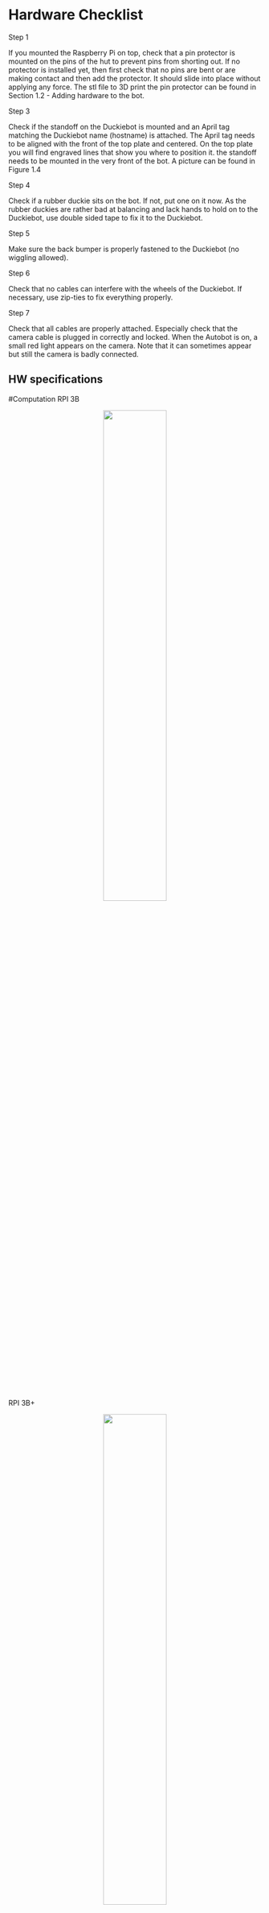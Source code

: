 # Hardware Checklist

Step 1

If you mounted the Raspberry Pi on top, check that a pin protector is mounted on the pins of the hut to prevent pins from shorting out. If no protector is installed yet, then first check that no pins are bent or are making contact and then add the protector. It should slide into place without applying any force. The stl file to 3D print the pin protector can be found in Section 1.2 - Adding hardware to the bot.

Step 3

Check if the standoff on the Duckiebot is mounted and an April tag matching the Duckiebot name (hostname) is attached. The April tag needs to be aligned with the front of the top plate and centered. On the top plate you will find engraved lines that show you where to position it. the standoff needs to be mounted in the very front of the bot. A picture can be found in Figure 1.4

Step 4

Check if a rubber duckie sits on the bot. If not, put one on it now. As the rubber duckies are rather bad at balancing and lack hands to hold on to the Duckiebot, use double sided tape to fix it to the Duckiebot.

Step 5

Make sure the back bumper is properly fastened to the Duckiebot (no wiggling allowed).

Step 6

Check that no cables can interfere with the wheels of the Duckiebot. If necessary, use zip-ties to fix everything properly.

Step 7

Check that all cables are properly attached. Especially check that the camera cable is plugged in correctly and locked. When the Autobot is on, a small red light appears on the camera. Note that it can sometimes appear but still the camera is badly connected.



## HW specifications


#Computation
RPI 3B
<p align="center">
     <img src="media/rpi3b.png" width="50%" height="50%" />
</p>

RPI 3B+
<p align="center">
     <img src="media/rpi3bp.png" width="50%" height="50%" />
</p>

RPI 4B
<p align="center">
     <img src="media/rpi4b.png" width="50%" height="50%" />
</p>

#Actuation

Hut:
Stepper Hat:
<p align="center">
     <img src="media/sideview_stepper_hat.jpg" width="50%" height="50%" />
</p>

Duckiebot Hut:
<p align="center">
     <img src="media/duckiebot_hut.png" width="50%" height="50%" />
</p>

Motors:
DG01D dual-axis drive gear (48:1):
So called Dagu Motor 48:1 (Yellow Motors)
<p align="center">
     <img src="media/dagu_motor.png" width="50%" height="50%" />
</p>

Blue Motors with embedded hall effect sensors
<p align="center">
     <img src="media/dc-motor-db.png" width="50%" height="50%" />
</p>


Front Wheels:
Type 1:
<p align="center">
     <img src="media/WheelType1.jpg" width="50%" height="50%" />
</p>

Type 2:
<p align="center">
     <img src="media/WheelType2.jpg" width="50%" height="50%" />
</p>

Type 3:
<p align="center">
     <img src="media/WheelType3.jpg" width="50%" height="50%" />
</p>


Back Wheels:
Caster:
<p align="center">
     <img src="media/caster.png" width="50%" height="50%" />
</p>

Omni:
<p align="center">
     <img src="media/omni.jpg" width="50%" height="50%" />
</p>


LEDs:
TODO

#Sensing
Waveshare Raspberry Pi Camera Module Kid 1080P with 160-FOV Fisheye Lens

Caster:
<p align="center">
     <img src="media/camera.png" width="50%" height="50%" />
</p>

#Battery:

RAVPOWER RP-PB07:
The so called standard white battery
<p align="center">
     <img src="media/ravpower.jpg" width="50%" height="50%" />
</p>

Duckiebattery v. 1.0:
<p align="center">
     <img src="media/duckiebattery-front.jpg" width="50%" height="50%" />
</p>
<p align="center">
     <img src="media/duckiebattery-ports.jpg" width="50%" height="50%" />
</p>

#Memory:
SDCard:
At Duckietown SanDisks are used similar to the one used below:

<p align="center">
     <img src="media/SDcard16gb.png" width="50%" height="50%" />
</p>

They can have the size: 16GB, 32 GB, 64 GB, 128 GB, 256 GB
Type can be: U1 Class 10 or U3 class 10

#Chassis:

Magician Red Chassis:
<p align="center">
     <img src="media/magician_chassis.jpg" width="50%" height="50%" />
</p>

